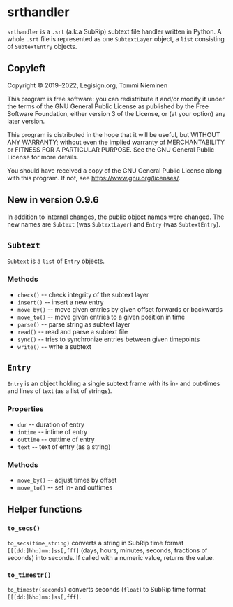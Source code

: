 # srthandler

`srthandler` is a `.srt` (a.k.a SubRip) subtext file handler written in Python. A whole `.srt` file is represented as one `SubtextLayer` object, a `list` consisting of `SubtextEntry` objects.

## Copyleft

Copyright © 2019–2022, Legisign.org, Tommi Nieminen

This program is free software: you can redistribute it and/or modify it under the terms of the GNU General Public License as published by the Free Software Foundation, either version 3 of the License, or (at your option) any later version.

This program is distributed in the hope that it will be useful, but WITHOUT ANY WARRANTY; without even the implied warranty of MERCHANTABILITY or FITNESS FOR A PARTICULAR PURPOSE. See the GNU General Public License for more details.

You should have received a copy of the GNU General Public License along with this program. If not, see <https://www.gnu.org/licenses/>.

## New in version 0.9.6

In addition to internal changes, the public object names were changed. The new names are `Subtext` (was `SubtextLayer`) and `Entry` (was `SubtextEntry`).

## `Subtext`

`Subtext` is a `list` of `Entry` objects.

### Methods

* `check()` -- check integrity of the subtext layer
* `insert()` -- insert a new entry
* `move_by()` -- move given entries by given offset forwards or backwards
* `move_to()` -- move given entries to a given position in time
* `parse()` -- parse string as subtext layer
* `read()` -- read and parse a subtext file
* `sync()` -- tries to synchronize entries between given timepoints
* `write()` -- write a subtext

## `Entry`

`Entry` is an object holding a single subtext frame with its in- and out-times and lines of text (as a list of strings).

### Properties

* `dur` -- duration of entry
* `intime` -- intime of entry
* `outtime` -- outtime of entry
* `text` -- text of entry (as a string)

### Methods

* `move_by()` -- adjust times by offset
* `move_to()` -- set in- and outtimes

## Helper functions

### `to_secs()`

`to_secs(time_string)` converts a string in SubRip time format `[[[dd:]hh:]mm:]ss[,fff]` (days, hours, minutes, seconds, fractions of seconds) into seconds. If called with a numeric value, returns the value.

### `to_timestr()`

`to_timestr(seconds)` converts seconds (`float`) to SubRip time format `[[[dd:]hh:]mm:]ss[,fff]`.
